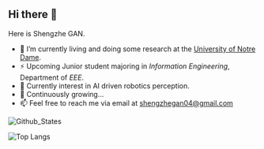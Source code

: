 ## Hi there 👋

Here is Shengzhe GAN.

<!--
- 🔭 I’m currently living and studying at the [Southern University of Science and Technology](https://sustech.edu.cn).
-->
- 🔭 I’m currently living and doing some research at the [University of Notre Dame](https://nd.edu).
- ⚡ Upcoming Junior student majoring in *Information Engineering*, Department of *EEE*.
- 🤔 Currently interest in AI driven robotics perception.
- 🌱 Continuously growing... 
- 📫 Feel free to reach me via email at [shengzhegan04@gmail.com](shengzhegan04@gmail.com)


![Github_States](https://github-readme-stats-rosy-kappa.vercel.app/api?username=Lgx521&hide_border=true)   

![Top Langs](https://github-readme-stats-rosy-kappa.vercel.app/api/top-langs/?username=Lgx521&layout=compact&hide_border=true&size_weight=0.05&count_weight=0.9&langs_count=10&hide=assembly,makefile,html)


<!--
**Lgx521/Lgx521** is a ✨ _special_ ✨ repository because its `README.md` (this file) appears on your GitHub profile.

Here are some ideas to get you started:

- 🔭 I’m currently working on ...
- 🌱 I’m currently learning ...
- 👯 I’m looking to collaborate on ...
- 🤔 I’m looking for help with ...
- 💬 Ask me about ...
- 📫 How to reach me: ...
- 😄 Pronouns: ...
- ⚡ Fun fact: ...
-->
